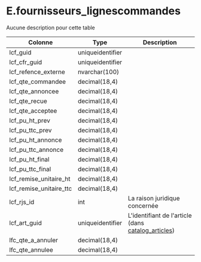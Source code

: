 # E.fournisseurs_lignescommandes

Aucune description pour cette table

Colonne|Type|Description
---|---|---
lcf_guid|uniqueidentifier|
lcf_cfr_guid|uniqueidentifier|
lcf_refence_externe|nvarchar(100)|
lcf_qte_commandee|decimal(18,4)|
lcf_qte_annoncee|decimal(18,4)|
lcf_qte_recue|decimal(18,4)|
lcf_qte_acceptee|decimal(18,4)|
lcf_pu_ht_prev|decimal(18,4)|
lcf_pu_ttc_prev|decimal(18,4)|
lcf_pu_ht_annonce|decimal(18,4)|
lcf_pu_ttc_annonce|decimal(18,4)|
lcf_pu_ht_final|decimal(18,4)|
lcf_pu_ttc_final|decimal(18,4)|
lcf_remise_unitaire_ht|decimal(18,4)|
lcf_remise_unitaire_ttc|decimal(18,4)|
lcf_rjs_id|int|La raison juridique concernée 
lcf_art_guid|uniqueidentifier|L'identifiant de l'article (dans [catalog_articles](generated_catalog_articles.md)) 
lfc_qte_a_annuler|decimal(18,4)|
lfc_qte_annulee|decimal(18,4)|
